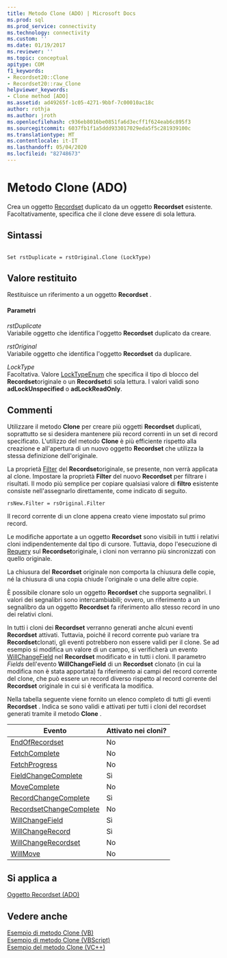 ```yaml
---
title: Metodo Clone (ADO) | Microsoft Docs
ms.prod: sql
ms.prod_service: connectivity
ms.technology: connectivity
ms.custom: ''
ms.date: 01/19/2017
ms.reviewer: ''
ms.topic: conceptual
apitype: COM
f1_keywords:
- Recordset20::Clone
- Recordset20::raw_Clone
helpviewer_keywords:
- Clone method [ADO]
ms.assetid: ad49265f-1c05-4271-9bbf-7c00010ac18c
author: rothja
ms.author: jroth
ms.openlocfilehash: c936eb8016be0851fa6d3ecff1f624eab6c895f3
ms.sourcegitcommit: 6037fb1f1a5ddd933017029eda5f5c281939100c
ms.translationtype: MT
ms.contentlocale: it-IT
ms.lasthandoff: 05/04/2020
ms.locfileid: "82748673"
---
```

# <a name="clone-method-ado"></a>Metodo Clone (ADO)
Crea un oggetto [Recordset](../../../ado/reference/ado-api/recordset-object-ado.md) duplicato da un oggetto **Recordset** esistente. Facoltativamente, specifica che il clone deve essere di sola lettura.  
  
## <a name="syntax"></a>Sintassi  
  
```  
  
Set rstDuplicate = rstOriginal.Clone (LockType)  
```  
  
## <a name="return-value"></a>Valore restituito  
 Restituisce un riferimento a un oggetto **Recordset** .  
  
#### <a name="parameters"></a>Parametri  
 *rstDuplicate*  
 Variabile oggetto che identifica l'oggetto **Recordset** duplicato da creare.  
  
 *rstOriginal*  
 Variabile oggetto che identifica l'oggetto **Recordset** da duplicare.  
  
 *LockType*  
 Facoltativa. Valore [LockTypeEnum](../../../ado/reference/ado-api/locktypeenum.md) che specifica il tipo di blocco del **Recordset**originale o un **Recordset**di sola lettura. I valori validi sono **adLockUnspecified** o **adLockReadOnly**.  
  
## <a name="remarks"></a>Commenti  
 Utilizzare il metodo **Clone** per creare più oggetti **Recordset** duplicati, soprattutto se si desidera mantenere più record correnti in un set di record specificato. L'utilizzo del metodo **Clone** è più efficiente rispetto alla creazione e all'apertura di un nuovo oggetto **Recordset** che utilizza la stessa definizione dell'originale.  
  
 La proprietà [Filter](../../../ado/reference/ado-api/filter-property.md) del **Recordset**originale, se presente, non verrà applicata al clone. Impostare la proprietà **Filter** del nuovo **Recordset** per filtrare i risultati. Il modo più semplice per copiare qualsiasi valore di **filtro** esistente consiste nell'assegnarlo direttamente, come indicato di seguito.  
  
```  
rsNew.Filter = rsOriginal.Filter  
```  
  
 Il record corrente di un clone appena creato viene impostato sul primo record.  
  
 Le modifiche apportate a un oggetto **Recordset** sono visibili in tutti i relativi cloni indipendentemente dal tipo di cursore. Tuttavia, dopo l'esecuzione di [Requery](../../../ado/reference/ado-api/requery-method.md) sul **Recordset**originale, i cloni non verranno più sincronizzati con quello originale.  
  
 La chiusura del **Recordset** originale non comporta la chiusura delle copie, né la chiusura di una copia chiude l'originale o una delle altre copie.  
  
 È possibile clonare solo un oggetto **Recordset** che supporta segnalibri. I valori dei segnalibri sono intercambiabili; ovvero, un riferimento a un segnalibro da un oggetto **Recordset** fa riferimento allo stesso record in uno dei relativi cloni.  
  
 In tutti i cloni dei **Recordset** verranno generati anche alcuni eventi **Recordset** attivati. Tuttavia, poiché il record corrente può variare tra **Recordset**clonati, gli eventi potrebbero non essere validi per il clone. Se ad esempio si modifica un valore di un campo, si verificherà un evento [WillChangeField](../../../ado/reference/ado-api/willchangefield-and-fieldchangecomplete-events-ado.md) nel **Recordset** modificato e in tutti i cloni. Il parametro *Fields* dell'evento **WillChangeField** di un **Recordset** clonato (in cui la modifica non è stata apportata) fa riferimento ai campi del record corrente del clone, che può essere un record diverso rispetto al record corrente del **Recordset** originale in cui si è verificata la modifica.  
  
 Nella tabella seguente viene fornito un elenco completo di tutti gli eventi **Recordset** . Indica se sono validi e attivati per tutti i cloni del recordset generati tramite il metodo **Clone** .  
  
|Evento|Attivato nei cloni?|  
|-----------|--------------------------|  
|[EndOfRecordset](../../../ado/reference/ado-api/endofrecordset-event-ado.md)|No|  
|[FetchComplete](../../../ado/reference/ado-api/fetchcomplete-event-ado.md)|No|  
|[FetchProgress](../../../ado/reference/ado-api/fetchprogress-event-ado.md)|No|  
|[FieldChangeComplete](../../../ado/reference/ado-api/willchangefield-and-fieldchangecomplete-events-ado.md)|Sì|  
|[MoveComplete](../../../ado/reference/ado-api/willmove-and-movecomplete-events-ado.md)|No|  
|[RecordChangeComplete](../../../ado/reference/ado-api/willchangerecord-and-recordchangecomplete-events-ado.md)|Sì|  
|[RecordsetChangeComplete](../../../ado/reference/ado-api/willchangerecordset-and-recordsetchangecomplete-events-ado.md)|No|  
|[WillChangeField](../../../ado/reference/ado-api/willchangefield-and-fieldchangecomplete-events-ado.md)|Sì|  
|[WillChangeRecord](../../../ado/reference/ado-api/willchangerecord-and-recordchangecomplete-events-ado.md)|Sì|  
|[WillChangeRecordset](../../../ado/reference/ado-api/willchangerecordset-and-recordsetchangecomplete-events-ado.md)|No|  
|[WillMove](../../../ado/reference/ado-api/willmove-and-movecomplete-events-ado.md)|No|  
  
## <a name="applies-to"></a>Si applica a  
 [Oggetto Recordset (ADO)](../../../ado/reference/ado-api/recordset-object-ado.md)  
  
## <a name="see-also"></a>Vedere anche  
 [Esempio di metodo Clone (VB)](../../../ado/reference/ado-api/clone-method-example-vb.md)   
 [Esempio di metodo Clone (VBScript)](../../../ado/reference/ado-api/clone-method-example-vbscript.md)   
 [Esempio del metodo Clone (VC++)](../../../ado/reference/ado-api/clone-method-example-vc.md)   
